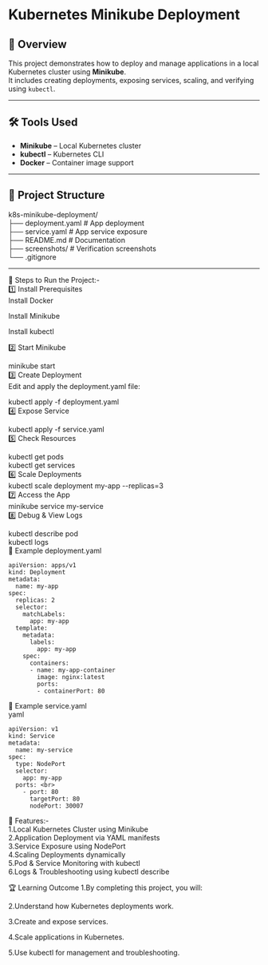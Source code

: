 # Kubernetes Minikube Deployment

## 📌 Overview
This project demonstrates how to deploy and manage applications in a local Kubernetes cluster using **Minikube**.  
It includes creating deployments, exposing services, scaling, and verifying using `kubectl`.

---

## 🛠 Tools Used
- **Minikube** – Local Kubernetes cluster
- **kubectl** – Kubernetes CLI
- **Docker** – Container image support

---

## 📂 Project Structure <br>
k8s-minikube-deployment/ <br>
├── deployment.yaml # App deployment <br>
├── service.yaml # App service exposure <br>
├── README.md # Documentation <br>
├── screenshots/ # Verification screenshots <br>
└── .gitignore <br>

---

📝 Steps to Run the Project:- <br>
1️⃣ Install Prerequisites<br>
Install Docker<br>

Install Minikube<br>

Install kubectl<br>

2️⃣ Start Minikube<br>

minikube start <br>
3️⃣ Create Deployment <br>
Edit and apply the deployment.yaml file: <br>

kubectl apply -f deployment.yaml <br>
4️⃣ Expose Service <br>

kubectl apply -f service.yaml <br>
5️⃣ Check Resources <br>

kubectl get pods <br>
kubectl get services <br>
6️⃣ Scale Deployments <br>
kubectl scale deployment my-app --replicas=3 <br>
7️⃣ Access the App <br>
minikube service my-service <br>
8️⃣ Debug & View Logs <br>

kubectl describe pod <pod-name> <br>
kubectl logs <pod-name> <br>
📄 Example deployment.yaml <br>
```
apiVersion: apps/v1 
kind: Deployment 
metadata: 
  name: my-app 
spec: 
  replicas: 2 
  selector: 
    matchLabels: 
      app: my-app 
  template: 
    metadata: 
      labels: 
        app: my-app 
    spec: 
      containers: 
      - name: my-app-container 
        image: nginx:latest 
        ports: 
        - containerPort: 80
```
📄 Example service.yaml <br>
yaml <br>
```
apiVersion: v1 
kind: Service 
metadata: 
  name: my-service 
spec: 
  type: NodePort 
  selector: 
    app: my-app 
  ports: <br>
    - port: 80 
      targetPort: 80 
      nodePort: 30007 
```
🚀 Features:- <br>
1.Local Kubernetes Cluster using Minikube
<br>
2.Application Deployment via YAML manifests
<br>
3.Service Exposure using NodePort
<br>
4.Scaling Deployments dynamically
<br>
5.Pod & Service Monitoring with kubectl
<br>
6.Logs & Troubleshooting using kubectl describe


🏆 Learning Outcome
1.By completing this project, you will:

2.Understand how Kubernetes deployments work.

3.Create and expose services.

4.Scale applications in Kubernetes.

5.Use kubectl for management and troubleshooting.

